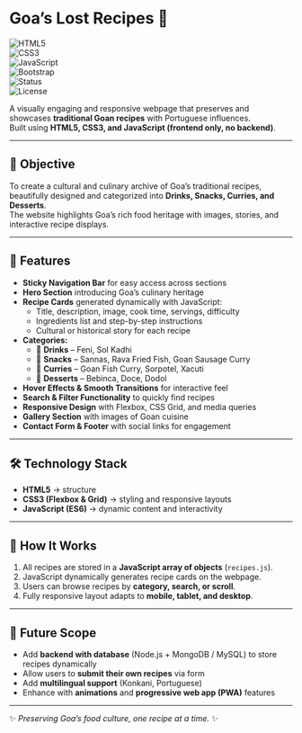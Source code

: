 # Goa’s Lost Recipes 🍲  

![HTML5](https://img.shields.io/badge/HTML5-orange?logo=html5&logoColor=white)  
![CSS3](https://img.shields.io/badge/CSS3-blue?logo=css3&logoColor=white)  
![JavaScript](https://img.shields.io/badge/JavaScript-yellow?logo=javascript&logoColor=black)  
![Bootstrap](https://img.shields.io/badge/Bootstrap-563D7C?logo=bootstrap&logoColor=white)  
![Status](https://img.shields.io/badge/Project-Frontend_Only-green)  
![License](https://img.shields.io/badge/License-MIT-blue)  

A visually engaging and responsive webpage that preserves and showcases **traditional Goan recipes** with Portuguese influences.  
Built using **HTML5, CSS3, and JavaScript (frontend only, no backend)**.  

---

## 🎯 Objective  
To create a cultural and culinary archive of Goa’s traditional recipes, beautifully designed and categorized into **Drinks, Snacks, Curries, and Desserts**.  
The website highlights Goa’s rich food heritage with images, stories, and interactive recipe displays.  

---

## 🚀 Features  
- **Sticky Navigation Bar** for easy access across sections  
- **Hero Section** introducing Goa’s culinary heritage  
- **Recipe Cards** generated dynamically with JavaScript:  
  - Title, description, image, cook time, servings, difficulty  
  - Ingredients list and step-by-step instructions  
  - Cultural or historical story for each recipe  
- **Categories:**  
  - 🥤 **Drinks** – Feni, Sol Kadhi  
  - 🍤 **Snacks** – Sannas, Rava Fried Fish, Goan Sausage Curry  
  - 🍛 **Curries** – Goan Fish Curry, Sorpotel, Xacuti  
  - 🍮 **Desserts** – Bebinca, Doce, Dodol  
- **Hover Effects & Smooth Transitions** for interactive feel  
- **Search & Filter Functionality** to quickly find recipes  
- **Responsive Design** with Flexbox, CSS Grid, and media queries  
- **Gallery Section** with images of Goan cuisine  
- **Contact Form & Footer** with social links for engagement  

---

## 🛠️ Technology Stack  
- **HTML5** → structure  
- **CSS3 (Flexbox & Grid)** → styling and responsive layouts  
- **JavaScript (ES6)** → dynamic content and interactivity   

---

## 📖 How It Works  
1. All recipes are stored in a **JavaScript array of objects** (`recipes.js`).  
2. JavaScript dynamically generates recipe cards on the webpage.  
3. Users can browse recipes by **category, search, or scroll**.  
4. Fully responsive layout adapts to **mobile, tablet, and desktop**.  

---

## 🌱 Future Scope  
- Add **backend with database** (Node.js + MongoDB / MySQL) to store recipes dynamically  
- Allow users to **submit their own recipes** via form  
- Add **multilingual support** (Konkani, Portuguese)  
- Enhance with **animations** and **progressive web app (PWA)** features  

---

✨ *Preserving Goa’s food culture, one recipe at a time.* ✨

